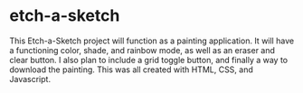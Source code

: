 # etch-a-sketch

This Etch-a-Sketch project will function as a painting application.
It will have a functioning color, shade, and rainbow mode, as well as an eraser and clear button.
I also plan to include a grid toggle button, and finally a way to download the painting.
This was all created with HTML, CSS, and Javascript.